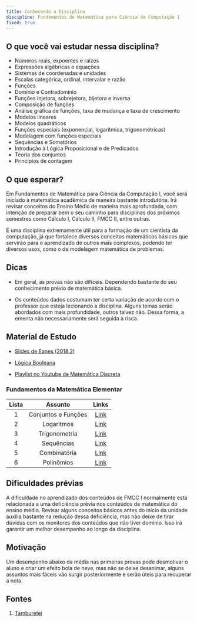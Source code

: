 ```yaml
---
title: Conhecendo a Disciplina
discipline: Fundamentos de Matemática para Ciência da Computação 1
fixed: true
---
```


## O que você vai estudar nessa disciplina?

- Números reais, expoentes e raízes
- Expressões algébricas e equações
- Sistemas de coordenadas e unidades
- Escalas categórica, ordinal, intervalar e razão
- Funções
- Domínio e Contradomínio
- Funções injetora, sobrejetora, bijetora e inversa
- Composição de funções
- Análise gráfica de funções, taxa de mudança e taxa de crescimento
- Modelos lineares
- Modelos quadráticos
- Funções especiais (exponencial, logarítmica, trigonométricas)
- Modelagem com funções especiais
- Sequências e Somatórios
- Introdução à Lógica Proposicional e de Predicados
- Teoria dos conjuntos
- Princípios de contagem

## O que esperar?

Em Fundamentos de Matemática para Ciência da Computação I, você será iniciado à matemática acadêmica de maneira bastante introdutória. Irá revisar conceitos do Ensino Médio de maneira mais aprofundada, com intenção de preparar bem o seu caminho para disciplinas dos próximos semestres como Cálculo I, Cálculo II, FMCC II, entre outras.

É uma disciplina extremamente útil para a formação de um cientista da computação, já que fortalece diversos conceitos matemáticos básicos que servirão para o aprendizado de outros mais complexos, podendo ter diversos usos, como o de modelagem matemática de problemas.

## Dicas

- Em geral, as provas não são difíceis. Dependendo bastante do seu conhecimento prévio de matemática básica.

- Os conteúdos dados costumam ter certa variação de acordo com o professor que esteja lecionando a disciplina. Alguns temas serão abordados com mais profundidade, outros talvez não. Dessa forma, a ementa não necessariamente será seguida à risca.

## Material de Estudo

- [Slides de Eanes (2018.2)](https://drive.google.com/drive/u/4/folders/1I9TWrpyJXX_Lxyg_BEYw3UkevKdOWAer)

- [Lógica Booleana](https://drive.google.com/file/d/1ZYXoG2azIqMFtYz_cgsA7wo96836PYMe/view?usp=sharing) 
- [Playlist no Youtube de Matemática Discreta](https://www.youtube.com/playlist?list=PLrOyM49ctTx-HWypJVvn_zMO1o7oOAfVx)   
### Fundamentos da Matemática Elementar
**Lista** | **Assunto** | **Links**  |
:---: | :---:| :---: |
1 | Conjuntos e Funções| [Link](https://fuvestibular.com.br/downloads/livros/Fundamentos-da-Matematica-Elementar/Fundamentos-de-Matematica-Elementar-Volume-1-Conjuntos-e-Funcoes.pdf) |
2 | Logaritmos | [Link](https://fuvestibular.com.br/downloads/livros/Fundamentos-da-Matematica-Elementar/Fundamentos-de-Matematica-Elementar-Volume-2-Logaritmos.pdf) |
3 | Trigonometria | [Link](https://fuvestibular.com.br/downloads/livros/Fundamentos-da-Matematica-Elementar/Fundamentos-de-Matematica-Elementar-Volume-3-Trigonometria.pdf) |
4 | Sequências | [Link](https://fuvestibular.com.br/downloads/livros/Fundamentos-da-Matematica-Elementar/Fundamentos-de-Matematica-Elementar-Volume-4-Sequencias-Matrizes-Determinantes-e-Sistemas.pdf) |
5 | Combinatória | [Link](https://fuvestibular.com.br/downloads/livros/Fundamentos-da-Matematica-Elementar/Fundamentos-de-Matematica-Elementar-Volume-5-Combinatoria-e-Probabilidade.pdf) |
6 | Polinômios | [Link](https://fuvestibular.com.br/downloads/livros/Fundamentos-da-Matematica-Elementar/Fundamentos-de-Matematica-Elementar-Volume-6-Complexos-Polinomios-e-Equacoes.pdf) |



## Dificuldades prévias

A dificuldade no aprendizado dos conteúdos de FMCC I normalmente está relacionada a uma deficiência prévia nos conteúdos de matemática do ensino médio. Revisar alguns conceitos básicos antes do inicio da unidade auxilia bastante na redução dessa deficiência, mas não deixe de tirar dúvidas com os monitores dos conteúdos que não tiver domínio. Isso irá garantir um melhor desempenho ao longo da disciplina.

## Motivação

Um desempenho abaixo da média nas primeiras provas pode desmotivar o aluno e criar um efeito bola de neve, mas não se deixe desanimar, alguns assuntos mais fáceis vão surgir posteriormente e serão úteis para recuperar  a nota.

## Fontes 

1. <a href= "https://github.com/OpenDevUFCG/Tamburetei" target="_blank"> Tamburetei </a>

